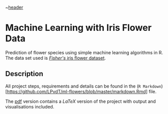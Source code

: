 ~[header](https://github.com/LPvdT/ml-flowers/blob/master/img/header.png)

# Machine Learning with Iris Flower Data

Prediction of flower species using simple machine learning algorithms in R. The data set used is [_Fisher's_ iris flower dataset](https://en.wikipedia.org/wiki/Iris_flower_data_set).

## Description

All project steps, requirements and details can be found in the (`R Markdown`)[https://github.com/LPvdT/ml-flowers/blob/master/markdown.Rmd] file.

The [pdf](https://github.com/LPvdT/ml-flowers/blob/master/markdown.pdf) version contains a _LaTeX_ version of the project with output and visualisations included.
